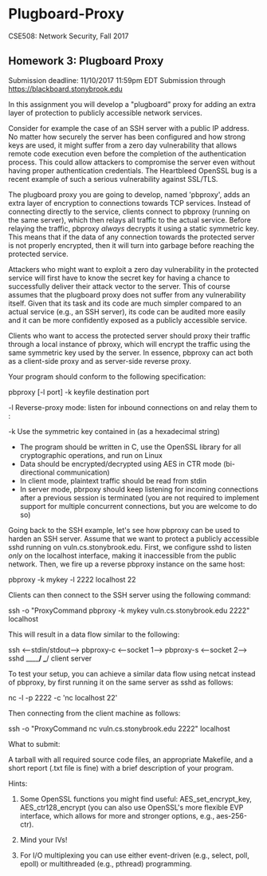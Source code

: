 # Plugboard-Proxy

CSE508: Network Security, Fall 2017

Homework 3: Plugboard Proxy
-------------------------------------------------------------------------------

Submission deadline: 11/10/2017 11:59pm EDT
Submission through https://blackboard.stonybrook.edu


In this assignment you will develop a "plugboard" proxy for adding an extra
layer of protection to publicly accessible network services.

Consider for example the case of an SSH server with a public IP address. No
matter how securely the server has been configured and how strong keys are
used, it might suffer from a zero day vulnerability that allows remote code
execution even before the completion of the authentication process. This could
allow attackers to compromise the server even without having proper
authentication credentials. The Heartbleed OpenSSL bug is a recent example of
such a serious vulnerability against SSL/TLS.

The plugboard proxy you are going to develop, named 'pbproxy', adds an extra
layer of encryption to connections towards TCP services. Instead of connecting
directly to the service, clients connect to pbproxy (running on the same
server), which then relays all traffic to the actual service. Before relaying
the traffic, pbproxy *always* decrypts it using a static symmetric key. This
means that if the data of any connection towards the protected server is not
properly encrypted, then it will turn into garbage before reaching the
protected service.

Attackers who might want to exploit a zero day vulnerability in the protected
service will first have to know the secret key for having a chance to
successfully deliver their attack vector to the server. This of course assumes
that the plugboard proxy does not suffer from any vulnerability itself. Given
that its task and its code are much simpler compared to an actual service
(e.g., an SSH server), its code can be audited more easily and it can be more
confidently exposed as a publicly accessible service.

Clients who want to access the protected server should proxy their traffic
through a local instance of pbroxy, which will encrypt the traffic using the
same symmetric key used by the server. In essence, pbproxy can act both as
a client-side proxy and as server-side reverse proxy.

Your program should conform to the following specification:

pbproxy [-l port] -k keyfile destination port

  -l  Reverse-proxy mode: listen for inbound connections on <port> and relay
      them to <destination>:<port>

  -k  Use the symmetric key contained in <keyfile> (as a hexadecimal string)

* The program should be written in C, use the OpenSSL library for all
  cryptographic operations, and run on Linux
* Data should be encrypted/decrypted using AES in CTR mode (bi-directional
  communication)
* In client mode, plaintext traffic should be read from stdin
* In server mode, pbrpoxy should keep listening for incoming connections after
  a previous session is terminated (you are not required to implement support
  for multiple concurrent connections, but you are welcome to do so)

Going back to the SSH example, let's see how pbproxy can be used to harden an
SSH server. Assume that we want to protect a publicly accessible sshd running
on vuln.cs.stonybrook.edu. First, we configure sshd to listen *only* on the
localhost interface, making it inaccessible from the public network. Then, we
fire up a reverse pbproxy instance on the same host:

  pbproxy -k mykey -l 2222 localhost 22

Clients can then connect to the SSH server using the following command:

  ssh -o "ProxyCommand pbproxy -k mykey vuln.cs.stonybrook.edu 2222" localhost

This will result in a data flow similar to the following:

ssh <--stdin/stdout--> pbproxy-c <--socket 1--> pbproxy-s <--socket 2--> sshd
\______________________________/                \___________________________/
             client                                        server           

To test your setup, you can achieve a similar data flow using netcat instead
of pbproxy, by first running it on the same server as sshd as follows:

  nc -l -p 2222 -c 'nc localhost 22'

Then connecting from the client machine as follows:

  ssh -o "ProxyCommand nc vuln.cs.stonybrook.edu 2222" localhost


What to submit:

A tarball with all required source code files, an appropriate Makefile, and a
short report (.txt file is fine) with a brief description of your program.

Hints:

1) Some OpenSSL functions you might find useful: AES_set_encrypt_key,
AES_ctr128_encrypt (you can also use OpenSSL's more flexible EVP interface,
which allows for more and stronger options, e.g., aes-256-ctr).

2) Mind your IVs!

3) For I/O multiplexing you can use either event-driven (e.g., select, poll,
epoll) or multithreaded (e.g., pthread) programming.
